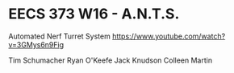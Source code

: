# EECS 373 W16 - A.N.T.S.
Automated Nerf Turret System
https://www.youtube.com/watch?v=3GMys6n9Fig

Tim Schumacher
Ryan O'Keefe
Jack Knudson
Colleen Martin
